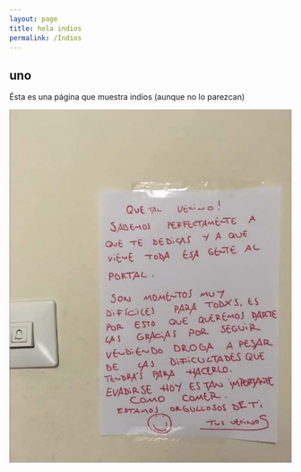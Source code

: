 ```yaml
---
layout: page
title: hola indios
permalink: /Indios
---
```

## uno
Ésta es una página que muestra indios (aunque no lo parezcan)

![gran recordatorio](images/01042020.jpeg)